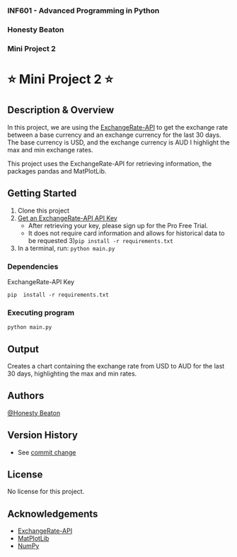 ### INF601 - Advanced Programming in Python
### Honesty Beaton
### Mini Project 2


# ⭐ Mini Project 2 ⭐

## Description & Overview
In this project, we are using the [ExchangeRate-API](https://www.exchangerate-api.com/) to get the exchange rate between a base currency and an exchange currency for the last 30 days.
The base currency is USD, and the exchange currency is AUD
I highlight the max and min exchange rates.

This project uses the ExchangeRate-API for retrieving information, the packages pandas and MatPlotLib.

## Getting Started
1) Clone this project
2) [Get an ExchangeRate-API API Key](https://www.exchangerate-api.com/)
    * After retrieving your key, please sign up for the Pro Free Trial.
    * It does not require card information and allows for historical data to be requested
3)```pip install -r requirements.txt ```
4) In a terminal, run: ``` python main.py ```


### Dependencies
ExchangeRate-API Key
```
pip  install -r requirements.txt

```

### Executing program

```
python main.py
```

## Output

Creates a chart containing the exchange rate from USD to AUD for the last 30 days, highlighting the max and min rates.

## Authors

[@Honesty Beaton](https://github.com/Honesty-Beaton)


## Version History

* See [commit change]()

## License

No license for this project.

## Acknowledgements
* [ExchangeRate-API](https://www.exchangerate-api.com/)
* [MatPlotLib](https://matplotlib.org/stable/tutorials/pyplot.html)
* [NumPy](https://numpy.org/doc/stable/user/whatisnumpy.html)
